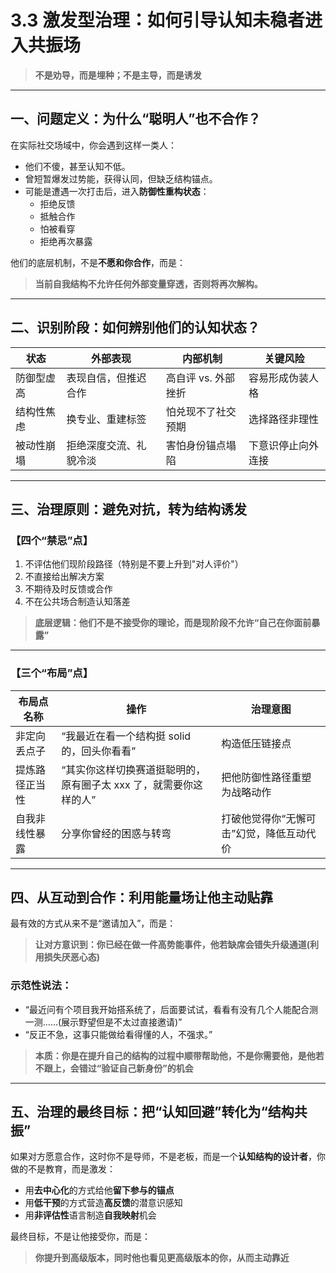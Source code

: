 # **3.3 激发型治理：如何引导认知未稳者进入共振场**

> **不是劝导，而是埋种；不是主导，而是诱发**

---

## 一、问题定义：为什么“聪明人”也不合作？

在实际社交场域中，你会遇到这样一类人：

- 他们不傻，甚至认知不低。
- 曾短暂爆发过势能，获得认同，但缺乏结构锚点。
- 可能是遭遇一次打击后，进入**防御性重构状态**：
  - 拒绝反馈
  - 抵触合作
  - 怕被看穿
  - 拒绝再次暴露

他们的底层机制，不是**不愿和你合作**，而是：

> **当前自我结构不允许任何外部变量穿透，否则将再次解构。**

---

## 二、识别阶段：如何辨别他们的认知状态？

| 状态       | 外部表现               | 内部机制            | 关键风险           |
| ---------- | ---------------------- | ------------------- | ------------------ |
| 防御型虚高 | 表现自信，但推迟合作   | 高自评 vs. 外部挫折 | 容易形成伪装人格   |
| 结构性焦虑 | 换专业、重建标签       | 怕兑现不了社交预期  | 选择路径非理性     |
| 被动性崩塌 | 拒绝深度交流、礼貌冷淡 | 害怕身份锚点塌陷    | 下意识停止向外连接 |

---

## 三、治理原则：避免对抗，转为结构诱发

### 【四个“禁忌”点】

1. 不评估他们现阶段路径（特别是不要上升到"对人评价"）
2. 不直接给出解决方案
3. 不期待及时反馈或合作
4. 不在公共场合制造认知落差

> **底层逻辑：他们不是不接受你的理论，而是现阶段不允许“自己在你面前暴露”**

---

### 【三个“布局”点】

| 布局点名称     | 操作                                                              | 治理意图                                 |
| -------------- | ----------------------------------------------------------------- | ---------------------------------------- |
| 非定向丢点子   | “我最近在看一个结构挺 solid 的，回头你看看”                       | 构造低压链接点                           |
| 提炼路径正当性 | “其实你这样切换赛道挺聪明的，原有圈子太 xxx 了，就需要你这样的人” | 把他防御性路径重塑为战略动作             |
| 自我非线性暴露 | 分享你曾经的困惑与转弯                                            | 打破他觉得你“无懈可击”幻觉，降低互动代价 |

---

## 四、从互动到合作：利用能量场让他主动贴靠

最有效的方式从来不是“邀请加入”，而是：

> **让对方意识到：你已经在做一件高势能事件，他若缺席会错失升级通道(利用损失厌恶心态)**

### 示范性说法：

- “最近问有个项目我开始搭系统了，后面要试试，看看有没有几个人能配合测一测……(展示野望但是不太过直接邀请)”
- “反正不急，这事只能做给看得懂的人，不强求。”

> **本质：你是在提升自己的结构的过程中顺带帮助他，不是你需要他，是他若不跟上，会错过“验证自己新身份”的机会**

---

## 五、治理的最终目标：把“认知回避”转化为“结构共振”

如果对方愿意合作，这时你不是导师，不是老板，而是一个**认知结构的设计者**，你做的不是教育，而是激发：

- 用**去中心化**的方式给他**留下参与的锚点**
- 用**低干预**的方式营造**高反馈**的潜意识感知
- 用**非评估性**语言制造**自我映射**机会

最终目标，不是让他接受你，而是：

> **你提升到高级版本，同时他也看见更高级版本的你，从而主动靠近**
